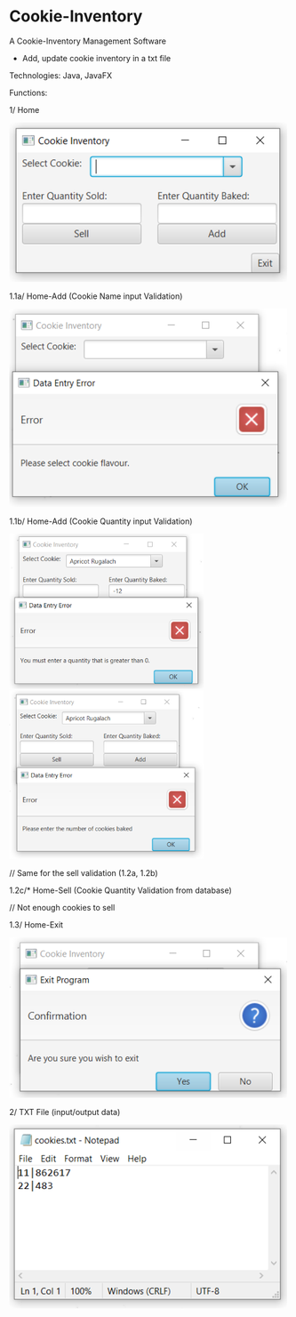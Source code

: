 # Cookie-Inventory
A Cookie-Inventory Management Software
- Add, update cookie inventory in a txt file

Technologies: Java, JavaFX

Functions:

1/ Home

<img src="Screenshots/Home.PNG" width="500">

1.1a/ Home-Add (Cookie Name input Validation) 

<img src="Screenshots/Home-Validation(Cookie).PNG" width="500">


1.1b/ Home-Add (Cookie Quantity input Validation)

<img src="Screenshots/Home-Validation(CookieQuanAdd).PNG" width="350">
<img src="Screenshots/Home-Validation(CookieQuanAdd2).PNG" width="350">

// Same for the sell validation (1.2a, 1.2b)

1.2c/* Home-Sell (Cookie Quantity Validation from database) 


// Not enough cookies to sell

1.3/ Home-Exit

<img src="Screenshots/Exit.PNG" width="500">

2/ TXT File (input/output data)

<img src="Screenshots/Database.PNG" width="500">



